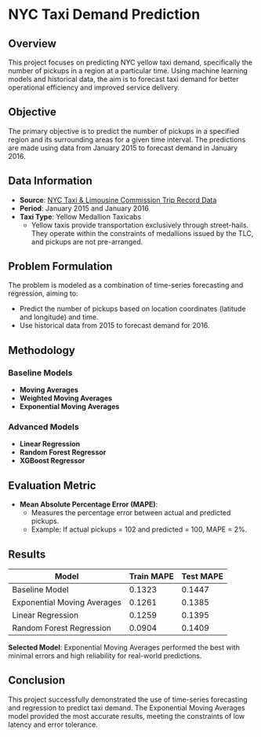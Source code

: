 # NYC Taxi Demand Prediction

## Overview
This project focuses on predicting NYC yellow taxi demand, specifically the number of pickups in a region at a particular time. Using machine learning models and historical data, the aim is to forecast taxi demand for better operational efficiency and improved service delivery.

## Objective
The primary objective is to predict the number of pickups in a specified region and its surrounding areas for a given time interval. The predictions are made using data from January 2015 to forecast demand in January 2016.

## Data Information
- **Source**: [NYC Taxi & Limousine Commission Trip Record Data](https://www.nyc.gov/site/tlc/about/tlc-trip-record-data.page)
- **Period**: January 2015 and January 2016
- **Taxi Type**: Yellow Medallion Taxicabs
  - Yellow taxis provide transportation exclusively through street-hails. They operate within the constraints of medallions issued by the TLC, and pickups are not pre-arranged.

## Problem Formulation
The problem is modeled as a combination of time-series forecasting and regression, aiming to:
- Predict the number of pickups based on location coordinates (latitude and longitude) and time.
- Use historical data from 2015 to forecast demand for 2016.

## Methodology

### Baseline Models
- **Moving Averages**
- **Weighted Moving Averages**
- **Exponential Moving Averages**

### Advanced Models
- **Linear Regression**
- **Random Forest Regressor**
- **XGBoost Regressor**

## Evaluation Metric
- **Mean Absolute Percentage Error (MAPE)**:
  - Measures the percentage error between actual and predicted pickups.
  - Example: If actual pickups = 102 and predicted = 100, MAPE = 2%.

## Results
| Model                              | Train MAPE  | Test MAPE   |
|------------------------------------|-------------|-------------|
| Baseline Model                     | 0.1323      | 0.1447      |
| Exponential Moving Averages        | 0.1261      | 0.1385      |
| Linear Regression                  | 0.1259      | 0.1395      |
| Random Forest Regression           | 0.0904      | 0.1409      |

**Selected Model**: Exponential Moving Averages performed the best with minimal errors and high reliability for real-world predictions.

## Conclusion
This project successfully demonstrated the use of time-series forecasting and regression to predict taxi demand. The Exponential Moving Averages model provided the most accurate results, meeting the constraints of low latency and error tolerance.




